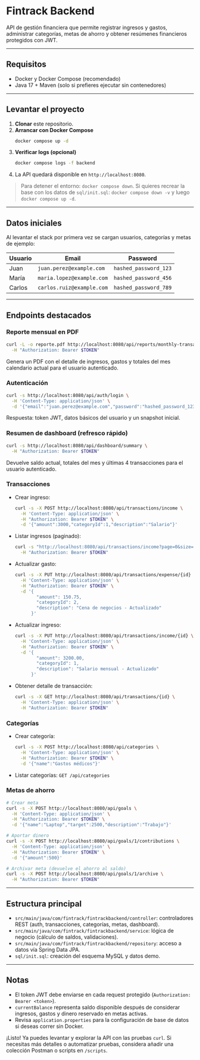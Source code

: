 # Fintrack Backend

API de gestión financiera que permite registrar ingresos y gastos, administrar categorías, metas de ahorro y obtener resúmenes financieros protegidos con JWT.

---

## Requisitos

- Docker y Docker Compose (recomendado)
- Java 17 + Maven (solo si prefieres ejecutar sin contenedores)

---

## Levantar el proyecto

1. **Clonar** este repositorio.
2. **Arrancar con Docker Compose**
   ```bash
   docker compose up -d
   ```
3. **Verificar logs (opcional)**
   ```bash
   docker compose logs -f backend
   ```
4. La API quedará disponible en `http://localhost:8080`.

> Para detener el entorno: `docker compose down`. Si quieres recrear la base con los datos de `sql/init.sql`: `docker compose down -v` y luego `docker compose up -d`.

---

## Datos iniciales

Al levantar el stack por primera vez se cargan usuarios, categorías y metas de ejemplo:

| Usuario | Email                     | Password               |
|---------|---------------------------|------------------------|
| Juan    | `juan.perez@example.com`  | `hashed_password_123`  |
| María   | `maria.lopez@example.com` | `hashed_password_456`  |
| Carlos  | `carlos.ruiz@example.com` | `hashed_password_789`  |

---

## Endpoints destacados

### Reporte mensual en PDF

```bash
curl -L -o reporte.pdf http://localhost:8080/api/reports/monthly-transactions \
  -H "Authorization: Bearer $TOKEN"
```

Genera un PDF con el detalle de ingresos, gastos y totales del mes calendario actual para el usuario autenticado.

### Autenticación

```bash
curl -s http://localhost:8080/api/auth/login \
  -H 'Content-Type: application/json' \
  -d '{"email":"juan.perez@example.com","password":"hashed_password_123"}'
```
Respuesta: token JWT, datos básicos del usuario y un snapshot inicial.

### Resumen de dashboard (refresco rápido)

```bash
curl -s http://localhost:8080/api/dashboard/summary \
  -H "Authorization: Bearer $TOKEN"
```
Devuelve saldo actual, totales del mes y últimas 4 transacciones para el usuario autenticado.

### Transacciones

- Crear ingreso:
  ```bash
  curl -s -X POST http://localhost:8080/api/transactions/income \
    -H 'Content-Type: application/json' \
    -H "Authorization: Bearer $TOKEN" \
    -d '{"amount":3000,"categoryId":1,"description":"Salario"}'
  ```
- Listar ingresos (paginado):
  ```bash
  curl -s "http://localhost:8080/api/transactions/income?page=0&size=10" \
    -H "Authorization: Bearer $TOKEN"
  ```
- Actualizar gasto:
  ```bash
  curl -s -X PUT http://localhost:8080/api/transactions/expense/{id} \
    -H 'Content-Type: application/json' \
    -H "Authorization: Bearer $TOKEN" \
    -d '{
          "amount": 150.75, 
          "categoryId": 2, 
          "description": "Cena de negocios - Actualizado"
        }'
  ```
- Actualizar ingreso:
  ```bash
  curl -s -X PUT http://localhost:8080/api/transactions/income/{id} \
    -H 'Content-Type: application/json' \
    -H "Authorization: Bearer $TOKEN" \
    -d '{
          "amount": 3200.00, 
          "categoryId": 1, 
          "description": "Salario mensual - Actualizado"
        }'
  ```

- Obtener detalle de transacción:
  ```bash
  curl -s -X GET http://localhost:8080/api/transactions/{id} \
    -H 'Content-Type: application/json' \
    -H "Authorization: Bearer $TOKEN"
  ```

### Categorías

- Crear categoría:
  ```bash
  curl -s -X POST http://localhost:8080/api/categories \
    -H 'Content-Type: application/json' \
    -H "Authorization: Bearer $TOKEN" \
    -d '{"name":"Gastos médicos"}'
  ```
- Listar categorías: `GET /api/categories`

### Metas de ahorro

```bash
# Crear meta
curl -s -X POST http://localhost:8080/api/goals \
  -H 'Content-Type: application/json' \
  -H "Authorization: Bearer $TOKEN" \
  -d '{"name":"Laptop","target":2500,"description":"Trabajo"}'

# Aportar dinero
curl -s -X POST http://localhost:8080/api/goals/1/contributions \
  -H 'Content-Type: application/json' \
  -H "Authorization: Bearer $TOKEN" \
  -d '{"amount":500}'

# Archivar meta (devuelve el ahorro al saldo)
curl -s -X POST http://localhost:8080/api/goals/1/archive \
  -H "Authorization: Bearer $TOKEN"
```

---

## Estructura principal

- `src/main/java/com/fintrack/fintrackbackend/controller`: controladores REST (auth, transacciones, categorías, metas, dashboard).
- `src/main/java/com/fintrack/fintrackbackend/service`: lógica de negocio (cálculo de saldos, validaciones).
- `src/main/java/com/fintrack/fintrackbackend/repository`: acceso a datos vía Spring Data JPA.
- `sql/init.sql`: creación del esquema MySQL y datos demo.

---

## Notas

- El token JWT debe enviarse en cada request protegido (`Authorization: Bearer <token>`).
- `currentBalance` representa saldo disponible después de considerar ingresos, gastos y dinero reservado en metas activas.
- Revisa `application.properties` para la configuración de base de datos si deseas correr sin Docker.

¡Listo! Ya puedes levantar y explorar la API con las pruebas `curl`. Si necesitas más detalles o automatizar pruebas, considera añadir una colección Postman o scripts en `/scripts`. 
